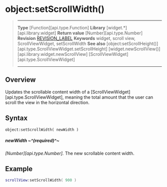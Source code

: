 # object:setScrollWidth()

> --------------------- ------------------------------------------------------------------------------------------
> __Type__              [Function][api.type.Function]
> __Library__           [widget.*][api.library.widget]
> __Return value__      [Number][api.type.Number]
> __Revision__          [REVISION_LABEL](REVISION_URL)
> __Keywords__          widget, scroll view, ScrollViewWidget, setScrollWidth
> __See also__          [object:setScrollHeight()][api.type.ScrollViewWidget.setScrollHeight]
>                       [widget.newScrollView()][api.library.widget.newScrollView]
>						[ScrollViewWidget][api.type.ScrollViewWidget]
> --------------------- ------------------------------------------------------------------------------------------


## Overview

Updates the scrollable content width of a [ScrollViewWidget][api.type.ScrollViewWidget], meaning the total amount that the user can scroll the view in the horizontal direction.

## Syntax

	object:setScrollWidth( newWidth )

##### newWidth ~^(required)^~
_[Number][api.type.Number]._ The new scrollable content width.

## Example

`````lua
scrollView:setScrollWidth( 900 )
`````

